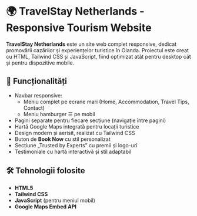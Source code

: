 # 🌍 TravelStay Netherlands - Responsive Tourism Website

**TravelStay Netherlands** este un site web complet responsive, dedicat promovării cazărilor și experiențelor turistice în Olanda. Proiectul este creat cu HTML, Tailwind CSS și JavaScript, fiind optimizat atât pentru desktop cât și pentru dispozitive mobile.

## 🔎 Funcționalități

- Navbar responsive:
  - Meniu complet pe ecrane mari (Home, Accommodation, Travel Tips, Contact)
  - Meniu hamburger ☰ pe mobil
- Pagini separate pentru fiecare secțiune (navigație între pagini)
- Hartă Google Maps integrată pentru locații turistice
- Design modern și aerisit, realizat cu Tailwind CSS
- Buton de **Book Now** cu stil personalizat
- Secțiune „Trusted by Experts” cu premii și logo-uri
- Testimoniale cu hartă interactivă și stil adaptabil

## 🛠️ Tehnologii folosite

- **HTML5**
- **Tailwind CSS**
- **JavaScript** (pentru meniul mobil)
- **Google Maps Embed API**


